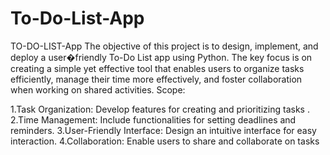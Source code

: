 # To-Do-List-App
TO-DO-LIST-App
The objective of this project is to design, implement, and deploy a user�friendly To-Do List app using Python. The key focus is on creating a simple yet effective tool that enables users to organize tasks efficiently, manage their time more effectively, and foster collaboration when working on shared activities. Scope:

1.Task Organization: Develop features for creating and prioritizing tasks .
2.Time Management: Include functionalities for setting deadlines and reminders.
3.User-Friendly Interface: Design an intuitive interface for easy interaction.
4.Collaboration: Enable users to share and collaborate on tasks
